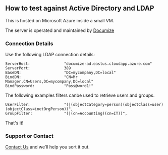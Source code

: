 ## How to test against Active Directory and LDAP

This is hosted on Microsoft Azure inside a small VM.

The server is operated and maintained by [Documize](https://documize.com)

### Connection Details

Use the following LDAP connection details:

    ServerHost:               "documize-ad.eastus.cloudapp.azure.com"
    ServerPort:               389
    BaseDN:                   "DC=mycompany,DC=local"
    BindDN:                   "CN=Mr Manager,CN=Users,DC=mycompany,DC=local"
    BindPassword:             "Pass@word1!"

The following examples filters canbe used to retrieve users and groups.

    UserFilter:               "(|(objectCategory=person)(objectClass=user)(objectClass=inetOrgPerson))",
    GroupFilter:              "(|(cn=Accounting)(cn=IT))",

That's it!

### Support or Contact

[Contact Us](https://documize.com/contact) and we’ll help you sort it out.
